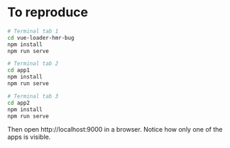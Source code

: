 # To reproduce

```sh
# Terminal tab 1
cd vue-loader-hmr-bug
npm install
npm run serve

# Terminal tab 2
cd app1
npm install
npm run serve

# Terminal tab 3
cd app2
npm install
npm run serve
```

Then open http://localhost:9000 in a browser. Notice how only one of the apps is visible.
